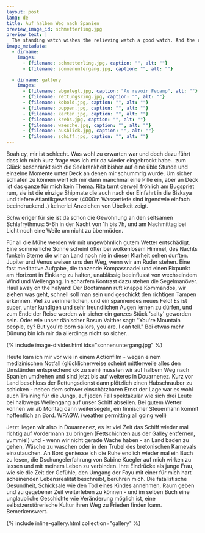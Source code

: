```yaml
---
layout: post
lang: de
title: Auf halbem Weg nach Spanien
preview_image_id: schmetterling.jpg
preview_text: |
  The standing watch wishes the relieving watch a good watch. And the relieving watch wishes the standing watch a good rest!
image_metadata:
  - dirname:
    images:
      - {filename: schmetterling.jpg, caption: "", alt: ""}
      - {filename: sonnenuntergang.jpg, caption: "", alt: ""}

  - dirname: gallery
    images:
      - {filename: abgelegt.jpg, caption: "Au revoir Fecamp", alt: ""}
      - {filename: rettungsring.jpg, caption: "", alt: ""}
      - {filename: kobold.jpg, caption: "", alt: ""}
      - {filename: puppen.jpg, caption: "", alt: ""}
      - {filename: karten.jpg, caption: "", alt: ""}
      - {filename: krebs.jpg, caption: "", alt: ""}
      - {filename: waesche.jpg, caption: "", alt: ""}
      - {filename: ausblick.jpg, caption: "", alt: ""}
      - {filename: schiff.jpg, caption: "", alt: ""}
---
```


Boah ey, mir ist schlecht. Was wohl zu erwarten war und doch dazu führt dass ich mich kurz frage was ich mir da wieder eingebrockt habe.. zum Glück beschränkt sich die Seekrankheit bisher auf eine üble Stunde und einzelne Momente unter Deck an denen mir schummrig wurde. Um sicher schlafen zu können werf ich mir dann manchmal eine Pille ein, aber an Deck ist das ganze für mich kein Thema. Rita turnt derweil fröhlich am Bugspriet rum, sie ist die einzige Shipmate die auch nach der Einfahrt in die Biskaya und tiefere Atlantikgewässer (4000m Wassertiefe sind irgendwie einfach beeindruckend..) keinerlei Anzeichen von Übelkeit zeigt.

Schwieriger für sie ist da schon die Gewöhnung an den seltsamen Schlafrythmus: 5-6h in der Nacht von 1h bis 7h, und am Nachmittag bei Licht noch eine Weile um nicht zu übermüden.

Für all die Mühe werden wir mit ungewöhnlich gutem Wetter entschädigt. Eine sommerliche Sonne scheint öfter bei wolkenlosem Himmel, des Nachts funkeln Sterne die wir an Land noch nie in dieser Klarheit sehen durften. Jupiter und Venus weisen uns den Weg, wenn wir am Ruder stehen. Eine fast meditative Aufgabe, die tanzende Kompassnadel und einen Fixpunkt am Horizont in Einklang zu halten, unablässig beeinflusst von wechselndem Wind und Wellengang. In scharfem Kontrast dazu stehen die Segelmanöver. Haul away on the halyard! Der Bootsmann ruft knappe Kommandos, wir ziehen was geht, schnell soll man sein und geschickt den richtigen Tampen erkennen. Viel zu verinnerlichen, und ein spannendes neues Feld! Es ist super, unter kundigen und sehr freundlichen Augen lernen zu dürfen, und zum Ende der Reise werden wir sicher ein ganzes Stück 'salty' geworden sein. Oder wie unser dänischer Bosun Valther sagt: "You're Mountain people, ey? But you're born sailors, you are. I can tell." Bei etwas mehr Dünung bin ich mir da allerdings nicht so sicher..

{% include image-divider.html ids="sonnenuntergang.jpg" %}

Heute kam ich mir vor wie in einem Actionfilm - wegen einem medizinischen Notfall (glücklicherweise scheint mittlerweile alles den Umständen entsprechend ok zu sein) mussten wir auf halbem Weg nach Spanien umdrehen und sind jetzt bis auf weiteres in Douarnenez. Kurz vor Land beschloss der Rettungsdienst dann plötzlich einen Hubschrauber zu schicken - neben dem schwer einschätzbaren Ernst der Lage war es wohl auch Training für die Jungs, auf jeden Fall spektakulär wie sich drei Leute bei halbwegs Wellengang auf unser Schiff abseilen. Bei gutem Wetter können wir ab Montag dann weitersegeln, ein finnischer Steuermann kommt hoffentlich an Bord. WPAGW. (weather permitting all going well)

Jetzt liegen wir also in Douarnenez, es ist viel Zeit das Schiff wieder mal richtig auf Vordermann zu bringen (Fettschichten aus der Galley entfernen, yummie!) und - wenn wir nicht gerade Wache haben - an Land baden zu gehen, Wäsche zu waschen oder in den Trubel des bretonischen Karnevals einzutauchen. An Bord geniesse ich die Ruhe endlich wieder mal ein Buch zu lesen, die Dschungelerfahrung von Sabine Kuegler auf mich wirken zu lassen und mit meinem Leben zu verbinden. Ihre Eindrücke als junge Frau, wie sie die Zeit der Gefühle, den Umgang der Fayu mit einer für mich hart scheinenden Lebensrealität beschreibt, berühren mich. Die fatalistische Gesundheit, Schicksale wie den Tod eines Kindes annehmen, Raum geben und zu gegebener Zeit weiterleben zu können - und im selben Buch eine unglaubliche Geschichte wie Veränderung möglich ist, eine selbstzerstörerische Kultur ihren Weg zu Frieden finden kann. Bemerkenswert.

{% include inline-gallery.html collection="gallery" %}